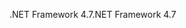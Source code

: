 <span data-ttu-id="13532-101">.NET Framework 4.7</span><span class="sxs-lookup"><span data-stu-id="13532-101">.NET Framework 4.7</span></span>
